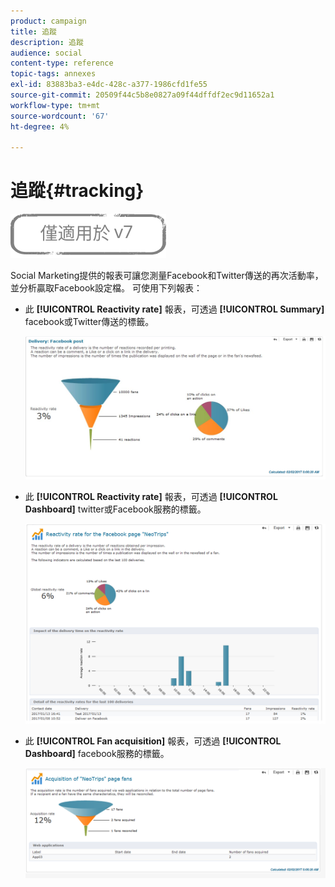 ```yaml
---
product: campaign
title: 追蹤
description: 追蹤
audience: social
content-type: reference
topic-tags: annexes
exl-id: 83883ba3-e4dc-428c-a377-1986cfd1fe55
source-git-commit: 20509f44c5b8e0827a09f44dffdf2ec9d11652a1
workflow-type: tm+mt
source-wordcount: '67'
ht-degree: 4%

---
```


# 追蹤{#tracking}

![](../../assets/v7-only.svg)

Social Marketing提供的報表可讓您測量Facebook和Twitter傳送的再次活動率，並分析贏取Facebook設定檔。 可使用下列報表：

* 此 **[!UICONTROL Reactivity rate]** 報表，可透過 **[!UICONTROL Summary]** facebook或Twitter傳送的標籤。

   ![](assets/social_report_3.png)

* 此 **[!UICONTROL Reactivity rate]** 報表，可透過 **[!UICONTROL Dashboard]** twitter或Facebook服務的標籤。

   ![](assets/social_report_2.png)

* 此 **[!UICONTROL Fan acquisition]** 報表，可透過 **[!UICONTROL Dashboard]** facebook服務的標籤。

   ![](assets/social_report_1.png)
